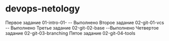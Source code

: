 # devops-netology
Первое задание 01-intro-01- --  Выполнено
Второе задание 02-git-01-vcs -- Выполнено
Третье задание 02-git-02-base --Выполнено
Четвертое задание 02-git-03-branching 
Пятое задание 02-git-04-tools
